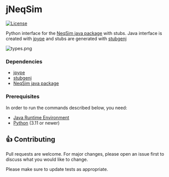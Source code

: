 # jNeqSim

[![License](https://img.shields.io/badge/License-Apache_2.0-blue.svg)](https://opensource.org/licenses/Apache-2.0)

Python interface for the [NeqSim java package](https://equinor.github.io/neqsimhome/) with stubs. Java interface is created with [jpype](https://jpype.readthedocs.io/en/latest/index.html#) and stubs are generated with [stubgenj](https://gitlab.cern.ch/scripting-tools/stubgenj)

![types.png](docs%2Fstatic%2Ftypes.png)

### Dependencies

- [jpype](https://jpype.readthedocs.io/en/latest/index.html#)
- [stubgenj](https://gitlab.cern.ch/scripting-tools/stubgenj)
- [NeqSim java package](https://equinor.github.io/neqsimhome/)

### Prerequisites

In order to run the commands described below, you need:

- [Java Runtime Environment](https://www.java.com)
- [Python](https://www.python.org/) (3.11 or newer)

<a id="Contributing"></a>

## :+1: Contributing

Pull requests are welcome. For major changes, please open an issue first to discuss what you would like to change.

Please make sure to update tests as appropriate.
